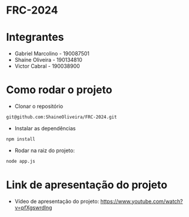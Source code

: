 # FRC-2024

# Integrantes

- Gabriel Marcolino - 190087501
- Shaíne Oliveira - 190134810
- Victor Cabral - 190038900


# Como rodar o projeto

- Clonar o repositório

~~~bash
git@github.com:ShaineOliveira/FRC-2024.git
~~~

- Instalar as dependências

~~~bash
npm install
~~~

- Rodar na raiz do projeto:
 ~~~bash
node app.js
~~~

# Link de apresentação do projeto

- Vídeo de apresentação do projeto: https://www.youtube.com/watch?v=pfXgswrdlng
